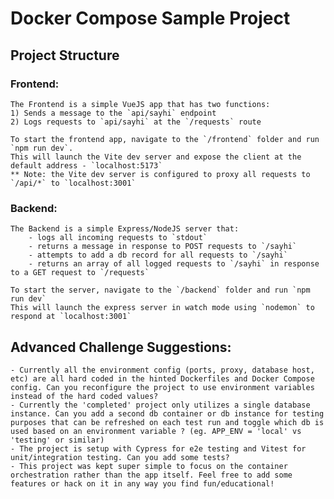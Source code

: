 # Docker Compose Sample Project

## Project Structure

### Frontend: 
	The Frontend is a simple VueJS app that has two functions:
	1) Sends a message to the `api/sayhi` endpoint
	2) Logs requests to `api/sayhi` at the `/requests` route

	To start the frontend app, navigate to the `/frontend` folder and run `npm run dev`.
	This will launch the Vite dev server and expose the client at the default address - `localhost:5173`
	** Note: the Vite dev server is configured to proxy all requests to `/api/*` to `localhost:3001`

### Backend:
	The Backend is a simple Express/NodeJS server that:
		- logs all incoming requests to `stdout`
		- returns a message in response to POST requests to `/sayhi`
		- attempts to add a db record for all requests to `/sayhi`
		- returns an array of all logged requests to `/sayhi` in response to a GET request to `/requests`
	
	To start the server, navigate to the `/backend` folder and run `npm run dev`
	This will launch the express server in watch mode using `nodemon` to respond at `localhost:3001`

## Advanced Challenge Suggestions:
	- Currently all the environment config (ports, proxy, database host, etc) are all hard coded in the hinted Dockerfiles and Docker Compose config. Can you reconfigure the project to use environment variables instead of the hard coded values? 
	- Currently the 'completed' project only utilizes a single database instance. Can you add a second db container or db instance for testing purposes that can be refreshed on each test run and toggle which db is used based on an environment variable ? (eg. APP_ENV = 'local' vs 'testing' or similar)
	- The project is setup with Cypress for e2e testing and Vitest for unit/integration testing. Can you add some tests? 
	- This project was kept super simple to focus on the container orchestration rather than the app itself. Feel free to add some features or hack on it in any way you find fun/educational! 
